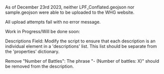 As of December 23rd 2023, neither LPF_Conflated.geojson nor sample.geojson were able to be uploaded to the WHG website.

All upload attempts fail with no error message.

Work in Progress/Will be done soon:

Descriptions Field: Modify the script to ensure that each description is an individual element in a 'descriptions' list. This list should be separate from the 'properties' dictionary.

Remove "Number of Battles": The phrase "- (Number of battles: X)" should be removed from the description.

